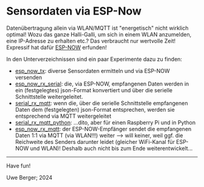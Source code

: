 # Sensordaten via ESP-Now

Datenübertragung allein via WLAN/MQTT ist "energetisch" nicht wirklich optimal! Wozu das ganze Halli-Galli, um sich in einem WLAN anzumelden, eine IP-Adresse zu erhalten etc.? Das verbraucht nur wertvolle Zeit! Expressif hat dafür [ESP-NOW](https://www.espressif.com/en/solutions/low-power-solutions/esp-now) erfunden!

In den Unterverzeichnissen sind ein paar Experimente dazu zu finden:

* [esp_now_tx](esp_now_tx/): diverse Sensordaten ermitteln und via ESP-NOW versenden
* [esp_now_rx_serial](esp_now_rx_serial/): die, via ESP-NOW, empfangenen Daten werden in ein (festgelegtes) json-Format konvertiert und über die serielle Schnittstelle weitergeleitet.
* [serial_rx_mqtt](serial_rx_mqtt/): wenn die, über die serielle Schnittstelle empfangenen Daten dem (festgelegten) json-Format entsprechen, werden sie entsprechend via MQTT weitergeleitet
* [serial_rx_mqtt_python](serial_rx_mqtt_python/): ...dito, aber für einen Raspberry Pi und in Python
* [esp_now_rx_mqtt](esp_now_rx_mqtt): der ESP-NOW-Empfänger sendet die empfangenen Daten 1:1 via MQTT (via WLAN!!!) weiter --> will keiner, weil ggf. die Reichweite des Senders darunter leidet (gleicher WiFi-Kanal für ESP-NOW und WLAN)! Deshalb auch nicht bis zum Ende weiterentwickelt...


----
Have fun!

Uwe Berger; 2024







